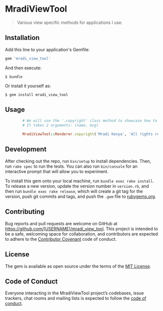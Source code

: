 # MradiViewTool

> Various view specific methods for applications I use.

## Installation

Add this line to your application's Gemfile:

```ruby
gem 'mradi_view_tool'
```

And then execute:

    $ bundle

Or install it yourself as:

    $ gem install mradi_view_tool

## Usage

```ruby
		# We will use the '.copyright' class method to showcase how to call it.
		# It takes 2 arguments: (name, msg)

		MradiViewTool::Renderer.copyright('Mradi Kenya', 'All rights reserved.')
```

## Development

After checking out the repo, run `bin/setup` to install dependencies. Then, run `rake spec` to run the tests. You can also run `bin/console` for an interactive prompt that will allow you to experiment.

To install this gem onto your local machine, run `bundle exec rake install`. To release a new version, update the version number in `version.rb`, and then run `bundle exec rake release`, which will create a git tag for the version, push git commits and tags, and push the `.gem` file to [rubygems.org](https://rubygems.org).

## Contributing

Bug reports and pull requests are welcome on GitHub at https://github.com/[USERNAME]/mradi_view_tool. This project is intended to be a safe, welcoming space for collaboration, and contributors are expected to adhere to the [Contributor Covenant](http://contributor-covenant.org) code of conduct.

## License

The gem is available as open source under the terms of the [MIT License](https://opensource.org/licenses/MIT).

## Code of Conduct

Everyone interacting in the MradiViewTool project’s codebases, issue trackers, chat rooms and mailing lists is expected to follow the [code of conduct](https://github.com/[USERNAME]/mradi_view_tool/blob/master/CODE_OF_CONDUCT.md).
